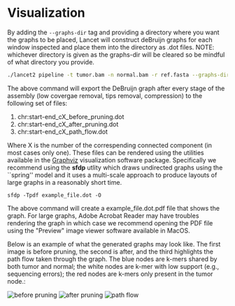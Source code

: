 # Visualization

By adding the ```--graphs-dir``` tag and providing a directory where you want the graphs to be placed, Lancet will construct deBruijn graphs for each window inspected and place them into the directory as .dot files. NOTE: whichever directory is given as the graphs-dir will be cleared so be mindful of what directory you provide.

```bash
./lancet2 pipeline -t tumor.bam -n normal.bam -r ref.fasta --graphs-dir ./graph_dir
```
The above command will export the DeBruijn graph after every stage of the assembly (low covergae removal, tips removal, compression) to the following set of files:

1. chr:start-end_cX_before_pruning.dot
2. chr:start-end_cX_after_pruning.dot
3. chr:start-end_cX_path_flow.dot

Where X is the number of the correspending connected component (in most cases only one). 
These files can be rendered using the utilities available in the [Graphviz](http://www.graphviz.org/) visualization software package. Specifically we recommend using the **sfdp** utlity which draws undirected graphs using the ``spring'' model and it uses a multi-scale approach to produce layouts of large graphs in a reasonably short time.

```
sfdp -Tpdf example_file.dot -O
```

The above command will create a example_file.dot.pdf file that shows the graph. For large graphs, Adobe Acrobat Reader may have troubles rendering the graph in which case we recommend opening the PDF file using the "Preview" image viewer software available in MacOS.

Below is an example of what the generated graphs may look like. The first image is before pruning, the second is after, and the third highlights the path flow taken through the graph. The blue nodes are k-mers shared by both tumor and normal; the white nodes are k-mer with low support (e.g., sequencing errors); the red nodes are k-mers only present in the tumor node.:

![before pruning](https://github.com/nygenome/Lancet2/website/static/img/22:21205400-21205599_c1_before_pruning.dot.png)
![after pruning](https://github.com/nygenome/Lancet2/website/static/img/22:21205400-21205599_c1_after_pruning.dot.png)
![path flow](https://github.com/nygenome/Lancet2/website/static/img/22:21205400-21205599_c1_path_flow.dot.png)
